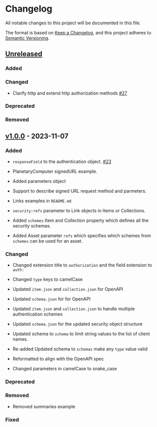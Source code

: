 # Changelog
All notable changes to this project will be documented in this file.

The format is based on [Keep a Changelog](https://keepachangelog.com/en/1.0.0/),
and this project adheres to [Semantic Versioning](https://semver.org/spec/v2.0.0.html).

## [Unreleased]

### Added

### Changed

- Clarify http and extend http authorization methods [#27](https://github.com/stac-extensions/authentication/pull/27)

### Deprecated

### Removed

## [v1.0.0] - 2023-11-07

### Added

- `responseField` to the authentication object. [#23](https://github.com/AtomicMaps/authentication/pull/23)
- PlanetaryComputer signedURL example.

- Added parameters object
- Support to describe signed URL request method and parmeters.

- Links examples in `README.md`

- `security:refs` parameter to Link objects in Items or Collections.

- Added `schemes` Item and Collection property which defines all the security schemas. 
- Added Asset parameter `refs` which specifies which schemes from `schemes` can be used for an asset.

### Changed

- Changed extension title to `authorization` and the field extension to `auth:`

- Changed `type` keys to camelCase

- Updated `item.json` and `collection.json` for OpenAPI
- Updated `schema.json` for for OpenAPI
- Updated `item.json` and `collection.json` to handle multiple authentication schemes
- Updated `schema.json` for the updated security object structure

- Updated schema to `schema` to limit string values to the list of client names.
- Re-added Updated schema to `schemas` make any `type` value valid

- Reformatted to align with the OpenAPI spec
- Changed parameters in camelCase to snake_case

### Deprecated

### Removed

- Removed summaries example

### Fixed

[Unreleased]: <https://github.com/stac-extensions/authentication/compare/v1.0.0...HEAD>
[v1.0.0]: <https://github.com/stac-extensions/authentication/tree/v1.0.0>
